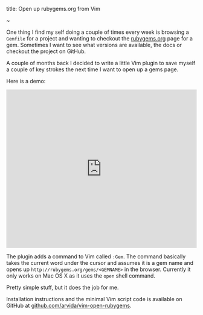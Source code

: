 title: Open up rubygems.org from Vim

~

One thing I find my self doing a couple of times every week is browsing a `Gemfile` for a project and wanting to checkout the [rubygems.org](http://rubygems.org) page for a gem. Sometimes I want to see what versions are available, the docs or checkout the project on GitHub.

A couple of months back I decided to write a little Vim plugin to save myself a couple of key strokes the next time I want to open up a gems page. 

Here is a demo:

<iframe src="http://player.vimeo.com/video/64759071" width="100%" height="420" frameborder="0" webkitAllowFullScreen mozallowfullscreen allowFullScreen></iframe>

The plugin adds a command to Vim called `:Gem`. The command basically takes the current word under the cursor and assumes it is a gem name and opens up `http://rubygems.org/gems/<GEMNAME>` in the browser. Currently it only works on Mac OS X as it uses the `open` shell command. 

Pretty simple stuff, but it does the job for me.

Installation instructions and the minimal Vim script code is available on GitHub at [github.com/arvida/vim-open-rubygems](https://github.com/arvida/vim-open-rubygems).